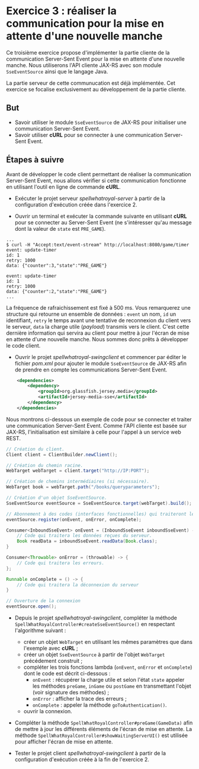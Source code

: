 # Exercice 3 : réaliser la communication pour la mise en attente d'une nouvelle manche

Ce troisième exercice propose d'implémenter la partie cliente de la communication Server-Sent Event pour la mise en attente d'une nouvelle manche. Nous utiliserons l'API cliente JAX-RS avec son module `SseEventSource` ainsi que le langage Java.

La partie serveur de cette communucation est déjà implémentée. Cet exercice se focalise exclusivement au développement de la partie cliente.

## But

* Savoir utiliser le module `SseEventSource` de JAX-RS pour initialiser une communication Server-Sent Event.
* Savoir utiliser **cURL** pour se connecter à une communication Server-Sent Event.

## Étapes à suivre

Avant de développer le code client permettant de réaliser la communication Server-Sent Event, nous allons vérifier si cette communication fonctionne en utilisant l'outil en ligne de commande **cURL**.

* Exécuter le projet serveur _spellwhatroyal-server_ à partir de la configuration d'exécution créée dans l'exercice 2.

* Ouvrir un terminal et exécuter la commande suivante en utilisant **cURL** pour se connecter au Server-Sent Event (ne s'intéresser qu'au message dont la valeur de `state` est `PRE_GAME`).

```console
...
$ curl -H "Accept:text/event-stream" http://localhost:8080/game/timer
event: update-timer
id: 1
retry: 1000
data: {"counter":3,"state":"PRE_GAME"}

event: update-timer
id: 1
retry: 1000
data: {"counter":2,"state":"PRE_GAME"}
...
```

La fréquence de rafraichissement est fixé à 500 ms. Vous remarquerez une structure qui retourne un ensemble de données : `event` un nom, `id` un identifiant, `retry` le temps avant une tentative de reconnexion du client vers le serveur, `data` la charge utile (_payload_) transmis vers le client. C'est cette dernière information qui servira au client pour mettre à jour l'écran de mise en attente d'une nouvelle manche. Nous sommes donc prêts à développer le code client.

* Ouvrir le projet _spellwhatroyal-swingclient_ et commencer par éditer le fichier _pom.xml_ pour ajouter le module `SseEventSource` de JAX-RS afin de prendre en compte les communications Server-Sent Event.

```xml
    <dependencies>
        <dependency>
            <groupId>org.glassfish.jersey.media</groupId>
            <artifactId>jersey-media-sse</artifactId>
        </dependency>
    </dependencies>
```

Nous montrons ci-dessous un exemple de code pour se connecter et traiter une communication Server-Sent Event. Comme l'API cliente est basée sur JAX-RS, l'initialisation est similaire à celle pour l'appel à un service web REST.

```Java
// Création du client.
Client client = ClientBuilder.newClient();

// Création du chemin racine.
WebTarget webTarget = client.target("http://IP:PORT");

// Création de chemins intermédiaires (si nécessaire).
WebTarget book = webTarget.path("/books/queryparameters");

// Création d'un objet SseEventSource.
SseEventSource eventSource = SseEventSource.target(webTarget).build();

// Abonnement à des codes (interfaces fonctionnelles) qui traiteront les nouvelles données, les erreurs et la déconnexion.
eventSource.register(onEvent, onError, onComplete);

Consumer<InboundSseEvent> onEvent = (InboundSseEvent inboundSseEvent) -> {
    // Code qui traitera les données reçues du serveur.
    Book readData = inboundSseEvent.readData(Book.class);
}

Consumer<Throwable> onError = (throwable) -> {
    // Code qui traitera les erreurs.
};

Runnable onComplete = () -> {
    // Code qui traitera la déconnexion du serveur
}

// Ouverture de la connexion
eventSource.open();
```

* Depuis le projet _spellwhatroyal-swingclient_, compléter la méthode `SpellWhatRoyalController#createSseEventSource()` en respectant l'algorithme suivant :
  * créer un objet `WebTarget` en utilisant les mêmes paramètres que dans l'exemple avec **cURL** ;  
  * créer un objet `SseEventSource` à partir de l'objet `WebTarget` précédement construit ;
  * compléter les trois fonctions lambda (`onEvent`, `onError` et `onComplete`) dont le code est décrit ci-dessous :
    * `onEvent` : récupérer la charge utile et selon l'état `state` appeler les méthodes `preGame`, `inGame` ou `postGame` en transmettant l'objet (voir signature des méthodes) ;
    * `onError` : afficher la trace des erreurs ;
    * `onComplete` : appeler la méthode `goToAuthentication()`.
  * ouvrir la connexion.

* Compléter la méthode `SpellWhatRoyalController#preGame(GameData)` afin de mettre à jour les différents éléments de l'écran de mise en attente. La méthode `SpellWhatRoyalController#showWaitingServerUI()` est utilisée pour afficher l'écran de mise en attente.

* Tester le projet client _spellwhatroyal-swingclient_ à partir de la configuration d'exécution créée à la fin de l'exercice 2.
